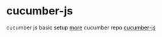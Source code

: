 # cucumber-js

cucumber js basic setup [more](https://cucumber.io/docs/guides/10-minute-tutorial/)
cucumber repo [cucumber-js](https://github.com/cucumber/cucumber-js)
